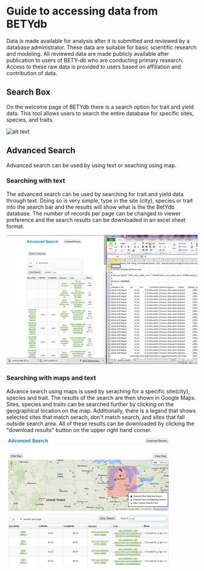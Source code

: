 # Guide to accessing data from BETYdb

Data is made available for analysis after it is submitted and reviewed by a database administrator. These data are suitable for basic scientific research and modeling. All reviewed data are made publicly available after publication to users of BETY-db who are conducting primary research. Access to these raw data is provided to users based on affiliation and contribution of data.

## Search Box

On the welcome page of BETYdb there is a search option for trait and yield data. This tool allows users to search the entire database for specific sites, species, and traits.

![alt text](figures/    )

## Advanced Search

Advanced search can be used by using text or seaching using map. 


### Searching with text

The advanced search can be used by searching for trait and yield data through text. Doing so is very simple, type in the site (city), species or trait into the search bar and the results will show what is the the BetYdb database. The number of records per page can be changed to viewer preference and the search results can be downloaded in an excel sheet format. 


![alt text](figures/textsearch/textsearch.png)


### Searching with maps and text

Advance search using maps is used by seraching for a specific site(city), species and trait. The results of the search are then shown in Google Maps. Sites, species and traits can be searched further by clicking on the geographical location on the map. Additionally, there is a legand that shows selected sites that  match serach, don't match search, and sites that fall outside search area. All of these results can be downloaded by clicking the "download results" button on the upper right hand corner. 

![alt text](figures/accessmaps/accessmaps.png)


